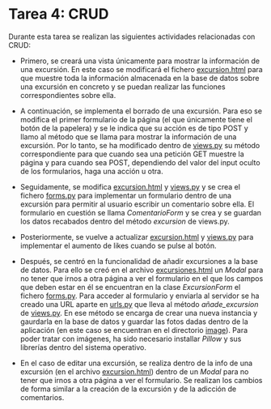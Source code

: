 # Tarea 4: CRUD

Durante esta tarea se realizan las siguientes actividades relacionadas con CRUD:

* Primero, se creará una vista únicamente para mostrar la información de una excursión. En este caso se modificará el fichero [excursion.html](https://github.com/mjls130598/Senderos/blob/main/rutas_granada/templates/rutas_granada/excursion.html) para que muestre toda la información almacenada en la base de datos sobre una excursión en concreto y se puedan realizar las funciones correspondientes sobre ella.

* A continuación, se implementa el borrado de una excursión. Para eso se modifica el primer formulario de la página (el que únicamente tiene el botón de la papelera) y se le indica que su acción es de tipo POST y llamo al método que se llama para mostrar la información de una excursión. Por lo tanto, se ha modificado dentro de [views.py](https://github.com/mjls130598/Senderos/blob/main/rutas_granada/views.py) su método correspondiente para que cuando sea una petición GET muestre la página y para cuando sea POST, dependiendo del valor del input oculto de los formularios, haga una acción u otra.

* Seguidamente, se modifica [excursion.html](https://github.com/mjls130598/Senderos/blob/main/rutas_granada/templates/rutas_granada/excursion.html) y [views.py](https://github.com/mjls130598/Senderos/blob/main/rutas_granada/views.py) y se crea el fichero [forms.py](https://github.com/mjls130598/Senderos/blob/main/rutas_granada/forms.py) para implementar un formulario dentro de una excursión para permitir al usuario escribir un comentario sobre ella. El formulario en cuestión se llama *ComentarioForm* y se crea y se guardan los datos recabados dentro del método *excursion* de views.py.

* Posteriormente, se vuelve a actualizar [excursion.html](https://github.com/mjls130598/Senderos/blob/main/rutas_granada/templates/rutas_granada/excursion.html) y [views.py](https://github.com/mjls130598/Senderos/blob/main/rutas_granada/views.py) para implementar el aumento de likes cuando se pulse al botón.

* Después, se centró en la funcionalidad de añadir excursiones a la base de datos. Para ello se creó en el archivo [excursiones.html](https://github.com/mjls130598/Senderos/blob/main/rutas_granada/templates/rutas_granada/excursiones.html) un *Modal* para no tener que irnos a otra página a ver el formulario en el que los campos que deben estar en él se encuentran en la clase *ExcursionForm* el fichero [forms.py](https://github.com/mjls130598/Senderos/blob/main/rutas_granada/forms.py). Para acceder al formulario y enviarla al servidor se ha creado una URL aparte en [urls.py](https://github.com/mjls130598/Senderos/blob/main/rutas_granada/urls.py) que lleva al método *añade_excursion* de [views.py](https://github.com/mjls130598/Senderos/blob/main/rutas_granada/views.py). En ese método se encarga de crear una nueva instancia y gaurdarla en la base de datos y guardar las fotos dadas dentro de la aplicación (en este caso se encuentran en el directorio [image](https://github.com/mjls130598/Senderos/blob/main/rutas_granada/static/rutas_granada/images)). Para poder tratar con imágenes, ha sido necesario installar *Pillow* y sus librerías dentro del sistema operativo.

* En el caso de editar una excursión, se realiza dentro de la info de una excursión (en el archivo [excursion.html](https://github.com/mjls130598/Senderos/blob/main/rutas_granada/templates/rutas_granada/excursion.html)) dentro de un *Modal* para no tener que irnos a otra página a ver el formulario. Se realizan los cambios de forma similar a la creación de la excursión y de la adicción de comentarios.